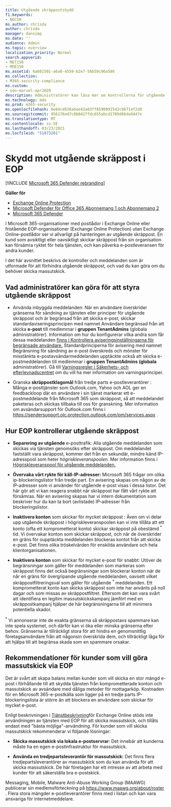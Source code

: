 ```yaml
---
title: Utgående skräppostskydd
f1.keywords:
- NOCSH
ms.author: chrisda
author: chrisda
manager: dansimp
ms.date: ''
audience: Admin
ms.topic: overview
localization_priority: Normal
search.appverid:
- MET150
- MOE150
ms.assetid: 6a601501-a6a8-4559-b2e7-56b59c96a586
ms.collection:
- M365-security-compliance
ms.custom:
- seo-marvel-apr2020
description: Administratörer kan läsa mer om kontrollerna för utgående skräppost i Exchange Online Protection (EOP) och vad de kan göra om du behöver skicka massutskick.
ms.technology: mdo
ms.prod: m365-security
ms.openlocfilehash: 6e84cd636abee42a03ff8590091542c96714f2d8
ms.sourcegitcommit: 956176ed7c8b8427fdc655abcd1709d86da9447e
ms.translationtype: MT
ms.contentlocale: sv-SE
ms.lasthandoff: 03/23/2021
ms.locfileid: "51073201"
---
```

# <a name="outbound-spam-protection-in-eop"></a>Skydd mot utgående skräppost i EOP

[!INCLUDE [Microsoft 365 Defender rebranding](../includes/microsoft-defender-for-office.md)]

**Gäller för**
- [Exchange Online Protection](exchange-online-protection-overview.md)
- [Microsoft Defender för Office 365 Abonnemang 1 och Abonnemang 2](defender-for-office-365.md)
- [Microsoft 365 Defender](../defender/microsoft-365-defender.md)

I Microsoft 365-organisationer med postlådor i Exchange Online eller fristående EOP-organisationer (Exchange Online Protection) utan Exchange Online-postlådor ser vi allvarligt på hanteringen av utgående skräppost. En kund som avsiktligt eller oavsiktligt skickar skräppost från sin organisation kan försämra ryktet för hela tjänsten, och kan påverka e-postleveransen för andra kunder.

I det här avsnittet beskrivs de kontroller och meddelanden som är utformade för att förhindra utgående skräppost, och vad du kan göra om du behöver skicka massutskick.

## <a name="what-admins-can-do-to-control-outbound-spam"></a>Vad administratörer kan göra för att styra utgående skräppost

- Använda inbyggda meddelanden: När en användare överskrider [](configure-the-outbound-spam-policy.md) gränserna för sändning av tjänsten eller principer för  utgående skräppost och är begränsad från att skicka e-post, skickar standardaviseringsprincipen med namnet Användare begränsad från att skicka **e-post** till medlemmar i **gruppen TenantAdmins** (globala administratörer). [](/office365/servicedescriptions/exchange-online-service-description/exchange-online-limits#sending-limits-across-office-365-options)  Information om hur du konfigurerar vilka andra som får dessa meddelanden [finns i Kontrollera aviseringsinställningarna för begränsade användare.](removing-user-from-restricted-users-portal-after-spam.md#verify-the-alert-settings-for-restricted-users) Standardprinciperna för avisering med namnet Begränsning för sändning av e-post överskreds och mönster för misstänkta e-postavsändarmeddelanden upptäckte också att skicka e-postmeddelanden till medlemmar i **gruppen TenantAdmins** **(globala** administratörer).   Gå till [Varningsregler i Säkerhets- och efterlevnadscentret](../../compliance/alert-policies.md) om du vill ha mer information om varningsprinciper.

- Granska **skräppostklagomål** från tredje parts e-postleverantörer : Många e-posttjänster som Outlook.com, Yahoo och AOL ger en feedbackloop där en användare i sin tjänst markerar ett e-postmeddelande från Microsoft 365 som skräppost, så att meddelandet paketeras och skickas tillbaka till oss för granskning. Mer information om avsändarsupport för Outlook.com finns i <https://sendersupport.olc.protection.outlook.com/pm/services.aspx> .

## <a name="how-eop-controls-outbound-spam"></a>Hur EOP kontrollerar utgående skräppost

- **Separering av utgående** e-posttrafik: Alla utgående meddelanden som skickas via tjänsten genomsöks efter skräppost. Om meddelandet fastställt vara skräppost, kommer det från en sekundär, mindre känd IP-adresspool som heter _högriskleveranspoolen._ Mer information finns i [Högriskleveranspool för utgående meddelanden.](high-risk-delivery-pool-for-outbound-messages.md)

- **Övervaka vårt rykte för käll-IP-adresser:** Microsoft 365 frågar om olika ip-blockeringslistor från tredje part. En avisering skapas om någon av de IP-adresser som vi använder för utgående e-post visas i dessa listor. Det här gör att vi kan reagera snabbt när skräppost har fått vårt rykte att försämras. När en avisering skapas har vi intern dokumentation som beskriver hur du kan ta bort (avlistade) IP-adresser från blockeringslistor.

- **Inaktivera konton** som skickar för mycket skräppost : Även om vi delar upp utgående skräppost i högriskleveranspoolen kan vi inte tillåta att ett konto (ofta ett komprometterat konto) skickar skräppost på obestämd <sup>\*</sup> tid. Vi övervakar konton som skickar skräppost, och när de överskrider en gräns för oupptäckta meddelanden blockeras kontot från att skicka e-post. Det finns olika tröskelvärden för enskilda användare och hela klientorganisationen.

- **Inaktivera konton** som skickar för mycket e-post för snabbt: Utöver de begränsningar som gäller för meddelanden som markeras som skräppost finns det också begränsningar som blockerar konton när de når en gräns för övergripande utgående meddelanden, oavsett vilket skräppostfiltreringsval som gäller för utgående <sup>\*</sup> meddelanden. Ett komprometterat konto kan skicka skräppost som inte har använts på noll dagar och som missas av skräppostfiltret. Eftersom det kan vara svårt att identifiera en legitim massutskickskampanj jämfört med en skräppostkampanj hjälper de här begränsningarna till att minimera potentiella skador.

<sup>\*</sup> Vi annonserar inte de exakta gränserna så skräppostavs spammare kan inte spela systemet, och därför kan vi öka eller minska gränserna efter behov. Gränserna är tillräckligt stora för att hindra en genomsnittlig företagsanvändare från att någonsin överskrida dem, och tillräckligt låga för att hjälpa till att begränsa skada som en spammare orsakar.

## <a name="recommendations-for-customers-who-want-to-send-mass-mailings-through-eop"></a>Rekommendationer för kunder som vill göra massutskick via EOP

Det är svårt att skapa balans mellan kunder som vill skicka en stor mängd e-post i förhållande till att skydda tjänsten från komprometterade konton och massutskick av avsändare med dåliga metoder för mottagarköp. Kostnaden för en Microsoft 365-e-postkälla som ligger på en tredje parts IP-blockeringslista är större än att blockera en användare som skickar för mycket e-post.

Enligt beskrivningen i [Tjänstbeskrivning](/office365/servicedescriptions/exchange-online-service-description/exchange-online-limits)för Exchange Online stöds inte användningen av tjänsten med EOP för att skicka massutskick, och tillåts endast med "bästa möjliga"-användning. För kunder som vill skicka massutskick rekommenderar vi följande lösningar:

- **Skicka massutskick via lokala e-postservrar**: Det innebär att kunderna måste ha en egen e-postinfrastruktur för massutskick.

- **Använda en tredjepartsleverantör för massutskick:** Det finns flera tredjepartsleverantörer av massutskick som du kan använda för att skicka massutskick. De här företagen har ett intresse av att arbeta med kunder för att säkerställa bra e-postskick.

Messaging, Mobile, Malware Anti-Abuse Working Group (MAAWG) publicerar sin medlemsförteckning på <https://www.maawg.org/about/roster> . Flera stora mängder e-postleverantörer finns med i listan och kan vara ansvariga för internetmeddelare.